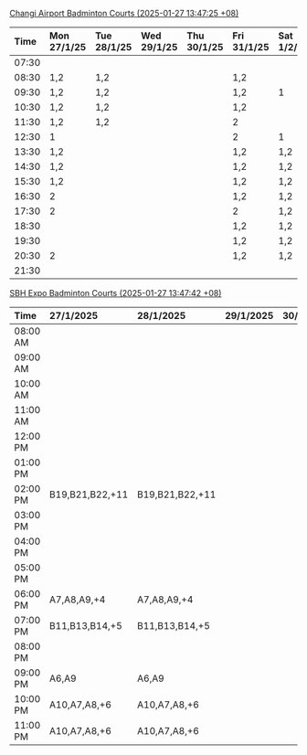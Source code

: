 [Changi Airport Badminton Courts (2025-01-27 13:47:25 +08)](https://www.carc.org.sg/FacilityBooking.aspx)

| Time   | Mon 27/1/25   | Tue 28/1/25   | Wed 29/1/25   | Thu 30/1/25   | Fri 31/1/25   | Sat 1/2/25   | Sun 2/2/25   |
|:-------|:--------------|:--------------|:--------------|:--------------|:--------------|:-------------|:-------------|
| 07:30  |               |               |               |               |               |              |              |
| 08:30  | 1,2           | 1,2           |               |               | 1,2           |              |              |
| 09:30  | 1,2           | 1,2           |               |               | 1,2           | 1            |              |
| 10:30  | 1,2           | 1,2           |               |               | 1,2           |              |              |
| 11:30  | 1,2           | 1,2           |               |               | 2             |              |              |
| 12:30  | 1             |               |               |               | 2             | 1            |              |
| 13:30  | 1,2           |               |               |               | 1,2           | 1,2          |              |
| 14:30  | 1,2           |               |               |               | 1,2           | 1,2          |              |
| 15:30  | 1,2           |               |               |               | 1,2           | 1,2          | 2            |
| 16:30  | 2             |               |               |               | 1,2           | 1,2          |              |
| 17:30  | 2             |               |               |               | 2             | 1,2          | 1            |
| 18:30  |               |               |               |               | 1,2           | 1,2          | 1,2          |
| 19:30  |               |               |               |               | 1,2           | 1,2          | 1,2          |
| 20:30  | 2             |               |               |               | 1,2           | 1,2          | 1,2          |
| 21:30  |               |               |               |               |               |              |              |

[SBH Expo Badminton Courts (2025-01-27 13:47:42 +08)](https://singaporebadmintonhall.getomnify.com/widgets/O3MRKGBH359GA55KHMG1RD)

| Time     | 27/1/2025       | 28/1/2025       | 29/1/2025   | 30/1/2025   | 31/1/2025       | 1/2/2025        | 2/2/2025        |
|:---------|:----------------|:----------------|:------------|:------------|:----------------|:----------------|:----------------|
| 08:00 AM |                 |                 |             |             |                 | B19,B21,B22,+14 | B20,B21,B22,+8  |
| 09:00 AM |                 |                 |             |             |                 | B19,B21,B22,+14 | B20,B21         |
| 10:00 AM |                 |                 |             |             |                 | B17,B19,B21,+14 | B21             |
| 11:00 AM |                 |                 |             |             |                 | B17,B20,B21,+14 |                 |
| 12:00 PM |                 |                 |             |             |                 | B19,B21,B22,+19 | B14,B19,B20,+11 |
| 01:00 PM |                 |                 |             |             |                 | B19,B21,B22,+19 | B18,B19,B22,+10 |
| 02:00 PM | B19,B21,B22,+11 | B19,B21,B22,+11 |             |             |                 | B20,B21,B22,+15 | B17,B19,B22,+7  |
| 03:00 PM |                 |                 |             |             |                 | B19,B20,B21,+11 | B19,B20,B22,+2  |
| 04:00 PM |                 |                 |             |             | B13,B15,B21,+2  | A10,B11,B21,+7  | B13,B15,B17,+4  |
| 05:00 PM |                 |                 |             |             | B14,B15,B21,+5  | A7,B15,B21,+4   | A10,A7,B20,+2   |
| 06:00 PM | A7,A8,A9,+4     | A7,A8,A9,+4     |             |             | B20,B21,B22,+10 | B15,B21,B22,+3  | B18,B20,B21,+3  |
| 07:00 PM | B11,B13,B14,+5  | B11,B13,B14,+5  |             |             | B19,B21,B22,+13 | B15,B21,B22,+1  | B19,B20,B21,+4  |
| 08:00 PM |                 |                 |             |             | B16,B17,B22,+9  | B19,B21,B22,+11 | B14,B15,B16,+8  |
| 09:00 PM | A6,A9           | A6,A9           |             |             | B17,B18,B22,+11 | B20,B21,B22,+9  | B14,B15,B22,+9  |
| 10:00 PM | A10,A7,A8,+6    | A10,A7,A8,+6    |             |             |                 | B20,B21,B22,+15 | B20,B21,B22,+18 |
| 11:00 PM | A10,A7,A8,+6    | A10,A7,A8,+6    |             |             |                 | B20,B21,B22,+18 | B20,B21,B22,+18 |
